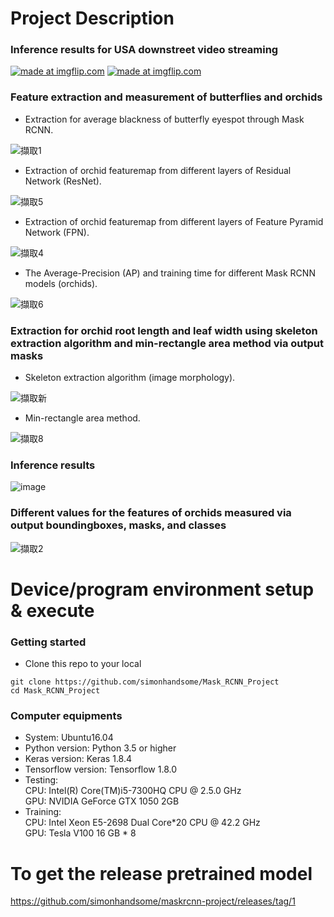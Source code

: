 # Project Description

### Inference results for USA downstreet video streaming

<a href="https://imgflip.com/gif/3hoy1q"><img src="https://i.imgflip.com/3hoy1q.gif" title="made at imgflip.com"/></a>
<a href="https://imgflip.com/gif/3howsk"><img src="https://i.imgflip.com/3howsk.gif" title="made at imgflip.com"/></a>

### Feature extraction and measurement of butterflies and orchids

- Extraction for average blackness of butterfly eyespot through Mask RCNN.

![擷取1](https://user-images.githubusercontent.com/31026907/82220040-b74e0b00-9950-11ea-91df-419cf123ddf2.PNG)

- Extraction of orchid featuremap from different layers of Residual Network (ResNet).

![擷取5](https://user-images.githubusercontent.com/31026907/82219899-853ca900-9950-11ea-8ff9-b1f024486807.PNG)

- Extraction of orchid featuremap from different layers of Feature Pyramid Network (FPN).

![擷取4](https://user-images.githubusercontent.com/31026907/69710629-b1facb00-113a-11ea-808b-15d45ac37bb1.PNG)

- The Average-Precision (AP) and training time for different Mask RCNN models (orchids).

![擷取6](https://user-images.githubusercontent.com/31026907/82221465-9dadc300-9952-11ea-879b-a3925689addd.PNG)

### Extraction for orchid root length and leaf width using skeleton extraction algorithm and min-rectangle area method via output masks

- Skeleton extraction algorithm (image morphology).

![擷取新](https://user-images.githubusercontent.com/31026907/215658947-0ad23de9-fe06-47f1-9746-93e2c995944c.PNG)

- Min-rectangle area method.

![擷取8](https://user-images.githubusercontent.com/31026907/82225372-b371b700-9957-11ea-888c-58620629b87d.PNG)

### Inference results

![image](https://user-images.githubusercontent.com/31026907/69708103-fa63ba00-1135-11ea-807f-002e5ea3c021.png)

### Different values for the features of orchids measured via output boundingboxes, masks, and classes

![擷取2](https://user-images.githubusercontent.com/31026907/69709188-ed47ca80-1137-11ea-814c-f2fd75cd9940.PNG)

# Device/program environment setup & execute

### Getting started

- Clone this repo to your local

```
git clone https://github.com/simonhandsome/Mask_RCNN_Project
cd Mask_RCNN_Project
```

### Computer equipments

- System: Ubuntu16.04
- Python version: Python 3.5 or higher
- Keras version: Keras 1.8.4
- Tensorflow version: Tensorflow 1.8.0
- Testing: \
  CPU: Intel(R) Core(TM)i5-7300HQ CPU @ 2.5.0 GHz \
  GPU: NVIDIA GeForce GTX 1050 2GB
- Training: \
  CPU: Intel Xeon E5-2698 Dual Core*20 CPU @ 42.2 GHz \
  GPU: Tesla V100 16 GB * 8

# To get the release pretrained model
  https://github.com/simonhandsome/maskrcnn-project/releases/tag/1

